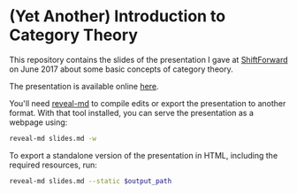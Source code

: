 # (Yet Another) Introduction to Category Theory

This repository contains the slides of the presentation I gave at [ShiftForward](https://www.shiftforward.eu) on June 2017 about some basic concepts of category theory.

The presentation is available online [here](https://ruippeixotog.github.io/intro-to-category-theory).

You'll need [reveal-md](https://github.com/webpro/reveal-md) to compile edits or export the presentation to another format. With that tool installed, you can serve the presentation as a webpage using:

```bash
reveal-md slides.md -w
```

To export a standalone version of the presentation in HTML, including the required resources, run:

```bash
reveal-md slides.md --static $output_path
```
